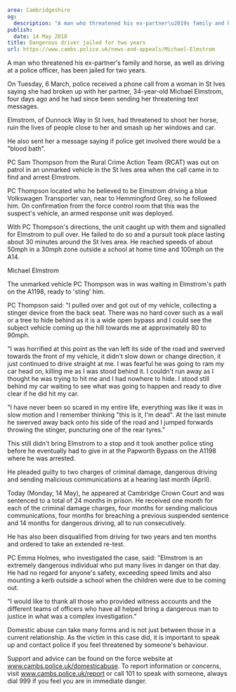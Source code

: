 ```yaml
area: Cambridgeshire
og:
  description: "A man who threatened his ex-partner\u2019s family and horse, as well as driving at a police officer, has been jailed for two years."
publish:
  date: 14 May 2018
title: Dangerous driver jailed for two years
url: https://www.cambs.police.uk/news-and-appeals/Michael-Elmstrom
```

A man who threatened his ex-partner's family and horse, as well as driving at a police officer, has been jailed for two years.

On Tuesday, 6 March, police received a phone call from a woman in St Ives saying she had broken up with her partner, 34-year-old Michael Elmstrom, four days ago and he had since been sending her threatening text messages.

Elmstrom, of Dunnock Way in St Ives, had threatened to shoot her horse, ruin the lives of people close to her and smash up her windows and car.

He also sent her a message saying if police get involved there would be a "blood bath".

PC Sam Thompson from the Rural Crime Action Team (RCAT) was out on patrol in an unmarked vehicle in the St Ives area when the call came in to find and arrest Elmstrom.

PC Thompson located who he believed to be Elmstrom driving a blue Volkswagen Transporter van, near to Hemmingford Grey, so he followed him. On confirmation from the force control room that this was the suspect's vehicle, an armed response unit was deployed.

With PC Thompson's directions, the unit caught up with them and signalled for Elmstrom to pull over. He failed to do so and a pursuit took place lasting about 30 minutes around the St Ives area. He reached speeds of about 50mph in a 30mph zone outside a school at home time and 100mph on the A14.

Michael Elmstrom

The unmarked vehicle PC Thompson was in was waiting in Elmstrom's path on the A1198, ready to 'sting' him.

PC Thompson said: "I pulled over and got out of my vehicle, collecting a stinger device from the back seat. There was no hard cover such as a wall or a tree to hide behind as it is a wide open bypass and I could see the subject vehicle coming up the hill towards me at approximately 80 to 90mph.

"I was horrified at this point as the van left its side of the road and swerved towards the front of my vehicle, it didn't slow down or change direction, it just continued to drive straight at me. I was fearful he was going to ram my car head on, killing me as I was stood behind it. I couldn't run away as I thought he was trying to hit me and I had nowhere to hide. I stood still behind my car waiting to see what was going to happen and ready to dive clear if he did hit my car.

"I have never been so scared in my entire life, everything was like it was in slow motion and I remember thinking "this is it, I'm dead". At the last minute he swerved away back onto his side of the road and I jumped forwards throwing the stinger, puncturing one of the rear tyres."

This still didn't bring Elmstrom to a stop and it took another police sting before he eventually had to give in at the Papworth Bypass on the A1198 where he was arrested.

He pleaded guilty to two charges of criminal damage, dangerous driving and sending malicious communications at a hearing last month (April).

Today (Monday, 14 May), he appeared at Cambridge Crown Court and was sentenced to a total of 24 months in prison. He received one month for each of the criminal damage charges, four months for sending malicious communications, four months for breaching a previous suspended sentence and 14 months for dangerous driving, all to run consecutively.

He has also been disqualified from driving for two years and ten months and ordered to take an extended re-test.

PC Emma Holmes, who investigated the case, said: "Elmstrom is an extremely dangerous individual who put many lives in danger on that day. He had no regard for anyone's safety, exceeding speed limits and also mounting a kerb outside a school when the children were due to be coming out.

"I would like to thank all those who provided witness accounts and the different teams of officers who have all helped bring a dangerous man to justice in what was a complex investigation."

Domestic abuse can take many forms and is not just between those in a current relationship. As the victim in this case did, it is important to speak up and contact police if you feel threatened by someone's behaviour.

Support and advice can be found on the force website at www.cambs.police.uk/domesticabuse. To report information or concerns, visit www.cambs.police.uk/report or call 101 to speak with someone, always dial 999 if you feel you are in immediate danger.
